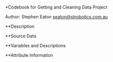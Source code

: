 *Codebook for Getting and Cleaning Data Project

Author: Stephen Eaton seaton@strobotics.com.au

**Description

**Source Data

**Variables and Descriptions

**Attribute Information


